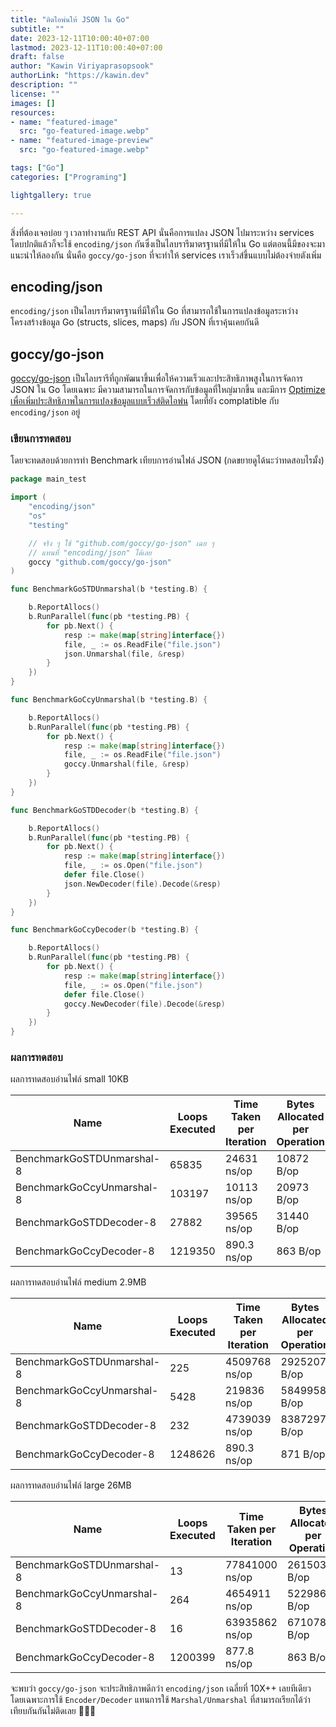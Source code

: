 ```yaml
---
title: "ติดไอพ่นให้ JSON ใน Go"
subtitle: ""
date: 2023-12-11T10:00:40+07:00
lastmod: 2023-12-11T10:00:40+07:00
draft: false
author: "Kawin Viriyaprasopsook"
authorLink: "https://kawin.dev"
description: ""
license: ""
images: []
resources:
- name: "featured-image"
  src: "go-featured-image.webp"
- name: "featured-image-preview"
  src: "go-featured-image.webp"

tags: ["Go"]
categories: ["Programing"]

lightgallery: true

---
```


สิ่งที่ต้องเจอบ่อย ๆ เวลาทำงานกับ REST API นั่นคือการแปลง JSON ไปมาระหว่าง services โดบปกติแล้วก็จะใช้ `encoding/json` กันซึ่งเป็นไลบรารีมาตรฐานที่มีให้ใน Go แต่ตอนนี้มีของจะมาแนะนำให้ลองกัน นั่นคือ `goccy/go-json` ที่จะทำให้ services เราเร็วส์ขึ้นแบบไม่ต้องจ่ายตังเพิ่ม

<!--more-->

## encoding/json
`encoding/json` เป็นไลบรารีมาตรฐานที่มีให้ใน Go ที่สามารถใช้ในการแปลงข้อมูลระหว่างโครงสร้างข้อมูล Go (structs, slices, maps) กับ JSON ที่เราคุ้นเคยกันดี

## goccy/go-json
[goccy/go-json](https://github.com/goccy/go-json) เป็นไลบรารีที่ถูกพัฒนาขึ้นเพื่อให้ความเร็วและประสิทธิภาพสูงในการจัดการ JSON ใน Go โดยเฉพาะ มีความสามารถในการจัดการกับข้อมูลที่ใหญ่มากขึ้น และมีการ [Optimize เพื่อเพิ่มประสิทธิภาพในการแปลงข้อมูลแบบเร็วส์ติดไอพ่น](https://github.com/goccy/go-json#how-it-works) โดยที่ยัง complatible กับ `encoding/json` อยู่

### เขียนการทดสอบ
โดยจะทดสอบด้วยการทำ Benchmark เทียบการอ่านไฟล์ JSON (กดขยายดูได้นะว่าทดสอบไรมั้ง)
```go
package main_test

import (
	"encoding/json"
	"os"
	"testing"

	// จริง ๆ ใช้ "github.com/goccy/go-json" เฉย ๆ
	// แทนที่ "encoding/json" ได้เลย
	goccy "github.com/goccy/go-json"
)

func BenchmarkGoSTDUnmarshal(b *testing.B) {

	b.ReportAllocs()
	b.RunParallel(func(pb *testing.PB) {
		for pb.Next() {
			resp := make(map[string]interface{})
			file, _ := os.ReadFile("file.json")
			json.Unmarshal(file, &resp)
		}
	})
}

func BenchmarkGoCcyUnmarshal(b *testing.B) {

	b.ReportAllocs()
	b.RunParallel(func(pb *testing.PB) {
		for pb.Next() {
			resp := make(map[string]interface{})
			file, _ := os.ReadFile("file.json")
			goccy.Unmarshal(file, &resp)
		}
	})
}

func BenchmarkGoSTDDecoder(b *testing.B) {

	b.ReportAllocs()
	b.RunParallel(func(pb *testing.PB) {
		for pb.Next() {
			resp := make(map[string]interface{})
			file, _ := os.Open("file.json")
			defer file.Close()
			json.NewDecoder(file).Decode(&resp)
		}
	})
}

func BenchmarkGoCcyDecoder(b *testing.B) {

	b.ReportAllocs()
	b.RunParallel(func(pb *testing.PB) {
		for pb.Next() {
			resp := make(map[string]interface{})
			file, _ := os.Open("file.json")
			defer file.Close()
			goccy.NewDecoder(file).Decode(&resp)
		}
	})
}
```

### ผลการทดสอบ
ผลการทดสอบอ่านไฟล์ small 10KB

|Name|Loops Executed|Time Taken per Iteration|Bytes Allocated per Operation|Allocations per Operation|
|---|---|---|---|---|
|BenchmarkGoSTDUnmarshal-8|          65835|             24631 ns/op|           10872 B/op|         11 allocs/op|
|BenchmarkGoCcyUnmarshal-8|         103197|             10113 ns/op|           20973 B/op|         11 allocs/op|
|BenchmarkGoSTDDecoder-8|            27882|             39565 ns/op|           31440 B/op|         17 allocs/op|
|BenchmarkGoCcyDecoder-8|          1219350|               890.3 ns/op|           863 B/op|          9 allocs/op|


ผลการทดสอบอ่านไฟล์ medium 2.9MB

|Name|Loops Executed|Time Taken per Iteration|Bytes Allocated per Operation|Allocations per Operation|
|---|---|---|---|---|
|BenchmarkGoSTDUnmarshal-8|            225|           4509768 ns/op|         2925207 B/op|         11 allocs/op|
|BenchmarkGoCcyUnmarshal-8|           5428|            219836 ns/op|         5849958 B/op|         13 allocs/op|
|BenchmarkGoSTDDecoder-8|              232|           4739039 ns/op|         8387297 B/op|         26 allocs/op|
|BenchmarkGoCcyDecoder-8|          1248626|               890.3 ns/op|           871 B/op|          9 allocs/op|

ผลการทดสอบอ่านไฟล์ large 26MB

|Name|Loops Executed|Time Taken per Iteration|Bytes Allocated per Operation|Allocations per Operation|
|---|---|---|---|---|
|BenchmarkGoSTDUnmarshal-8|             13|          77841000 ns/op|        26150382 B/op|         16 allocs/op|
|BenchmarkGoCcyUnmarshal-8|            264|           4654911 ns/op|        52298626 B/op|         13 allocs/op|
|BenchmarkGoSTDDecoder-8|               16|          63935862 ns/op|        67107820 B/op|         33 allocs/op|
|BenchmarkGoCcyDecoder-8|          1200399|               877.8 ns/op|           863 B/op|          9 allocs/op|

จะพบว่า `goccy/go-json` จะประสิทธิภาพดีกว่า `encoding/json` เฉลี่ยที่ 10X++ เลยทีเดียว โดยเฉพาะการใช้ `Encoder/Decoder` แทนการใช้ `Marshal/Unmarshal` ที่สามารถเรียกได้ว่าเทียบกันกันไม่ติดเลย 🤣🤣🤣
